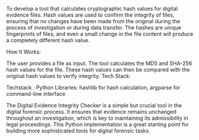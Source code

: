 
To develop a tool that calculates cryptographic hash values for digital evidence files. Hash values are used to confirm the integrity of files, 
ensuring that no changes have been made from the original during the process of investigation or during data transfer. 
The hashes are unique fingerprints of files, and even a small change in the file content will produce a completely different hash value.

How It Works:

The user provides a file as input.
The tool calculates the MD5 and SHA-256 hash values for the file.
These hash values can then be compared with the original hash values to verify integrity.
Tech Stack:

Techstack : 
          Python
          Libraries: hashlib for hash calculation, argparse for command-line interface

The Digital Evidence Integrity Checker is a simple but crucial tool in the digital forensic process. 
It ensures that evidence remains unchanged throughout an investigation, which is key to maintaining its admissibility in legal proceedings. 
This Python implementation is a great starting point for building more sophisticated tools for digital forensic tasks.






